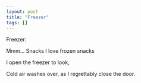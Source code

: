 ```yaml
---
layout: post
title: "Freezer"
tags: []
---
```


Freezer:

Mmm... Snacks I love frozen snacks

I open the freezer to look, 

Cold air washes over, as I regrettably close the door.